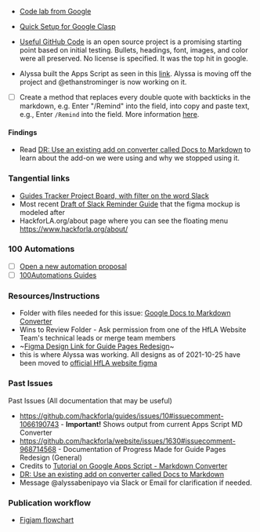 - [Code lab from Google](https://codelabs.developers.google.com/codelabs/clasp)
- [Quick Setup for Google Clasp](https://jasonjurotich.medium.com/quick-setup-for-google-clasp-fb4b8fc51f39)
- [Useful GitHub Code](https://github.com/oazabir/GoogleDoc2Html) is an open source project is a promising starting point based on initial testing. Bullets, headings, font, images, and color were all preserved. No license is specified. It was the top hit in google.

- Alyssa built the Apps Script as seen in this [link](https://script.google.com/home/projects/1CFED97nWJO_zVzDvrN6wUztJVZQaDFUhrSKe3BXaaHhV02X5AgqT4mRR/edit). Alyssa is moving off the project and @ethanstrominger is now working on it.

- [ ] Create a method that replaces every double quote with backticks in the markdown, e.g. Enter "/Remind" into the field, into copy and paste text, e.g., Enter `/Remind` into the field. More information [here](https://github.com/hackforla/guides/issues/10#issuecomment-936572293).

#### Findings

- Read [DR: Use an existing add on converter called Docs to Markdown](https://github.com/hackforla/website/wiki/DR:-Use-an-existing-add-on-converter-called-Docs-to-Markdown) to learn about the add-on we were using and why we stopped using it.

### Tangential links

- [Guides Tracker Project Board, with filter on the word Slack](https://github.com/orgs/hackforla/projects/3?card_filter_query=slack)
- Most recent [Draft of Slack Reminder Guide](https://docs.google.com/document/d/1YxwE3Edz7xXPVZ156wbIaPlQj7UUssIWN-ctTqbBilE/edit#heading=h.ynbf41g36iqy) that the figma mockup is modeled after
- HackforLA.org/about page where you can see the floating menu https://www.hackforla.org/about/

### 100 Automations

- [ ] [Open a new automation proposal](https://github.com/100Automations/futureautomations/issues/new/choose)
- [ ] [100Automations Guides](https://100automations.org/all_guides)

### Resources/Instructions

- Folder with files needed for this issue: [Google Docs to Markdown Converter](https://drive.google.com/drive/folders/1A7fCpYTakb_3wCOv7fSM8oyN-wTkisA0)
- Wins to Review Folder - Ask permission from one of the HfLA Website Team's technical leads or merge team members
- ~[Figma Design Link for Guide Pages Redesign](https://www.figma.com/file/Jz8KoGTBIxdx9jRxBWrEsF/Guides-Team-Figma?node-id=127%3A4278)~
- this is where Alyssa was working. All designs as of 2021-10-25 have been moved to [official HfLA website figma](https://www.figma.com/file/0RRPy1Ph7HafI3qOITg0Mr/Hack-for-LA-Website?node-id=695%3A0)

### Past Issues

Past Issues (All documentation that may be useful)

- https://github.com/hackforla/guides/issues/10#issuecomment-1066190743 - **Important!** Shows output from current Apps Script MD Converter
- https://github.com/hackforla/website/issues/1630#issuecomment-968714568 - Documentation of Progress Made for Guide Pages Redesign (General)
- Credits to [Tutorial on Google Apps Script - Markdown Converter](https://www.linkedin.com/learning/google-apps-script-for-javascript-developers/welcome?autoplay=true&u=35553996)
- [DR: Use an existing add on converter called Docs to Markdown](https://github.com/hackforla/website/wiki/DR:-Use-an-existing-add-on-converter-called-Docs-to-Markdown)
- Message @alyssabenipayo via Slack or Email for clarification if needed.

### Publication workflow

- [Figjam flowchart](https://www.figma.com/file/mczWg3oQqaBZiAl2OSV7rE/Website-Publication-Workflow)
